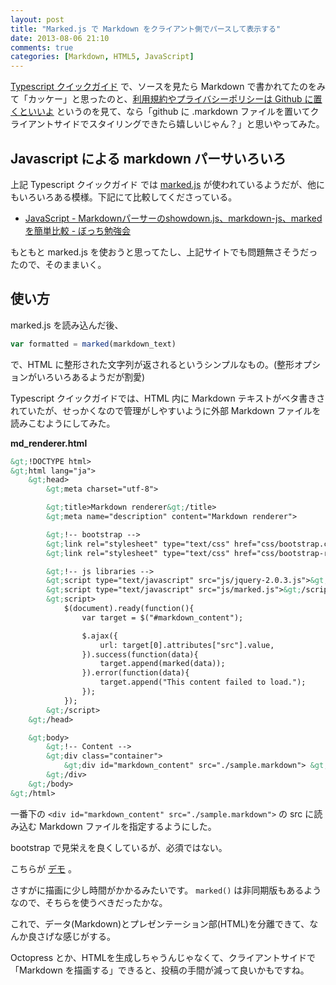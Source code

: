 ```yaml
---
layout: post
title: "Marked.js で Markdown をクライアント側でパースして表示する"
date: 2013-08-06 21:10
comments: true
categories: [Markdown, HTML5, JavaScript]
---
```

[Typescript クイックガイド](http://phyzkit.net/typescript/) で、ソースを見たら Markdown で書かれてたのをみて「カッケー」と思ったのと、[利用規約やプライバシーポリシーは Github に置くといいよ](http://www.atmarkit.co.jp/ait/articles/1302/05/news091.html) というのを見て、なら「github に .markdown ファイルを置いてクライアントサイドでスタイリングできたら嬉しいじゃん？」と思いやってみた。
<!--more-->
## Javascript による markdown パーサいろいろ

上記 Typescript クイックガイド では [marked.js](https://github.com/chjj/marked) が使われているようだが、他にもいろいろある模様。下記にて比較してくださっている。

* [JavaScript - Markdownパーサーのshowdown.js、markdown-js、markedを簡単比較 - ぼっち勉強会](http://kannokanno.hatenablog.com/entry/2013/06/19/132042)

もともと marked.js を使おうと思ってたし、上記サイトでも問題無さそうだったので、そのままいく。

## 使い方

marked.js を読み込んだ後、

```js 
var formatted = marked(markdown_text)
```
で、HTML に整形された文字列が返されるというシンプルなもの。(整形オプションがいろいろあるようだが割愛)

Typescript クイックガイドでは、HTML 内に Markdown テキストがベタ書きされていたが、せっかくなので管理がしやすいように外部 Markdown ファイルを読みこむようにしてみた。

**md_renderer.html**

```html
&gt;!DOCTYPE html>
&gt;html lang="ja">
    &gt;head>
        &gt;meta charset="utf-8">

        &gt;title>Markdown renderer&gt;/title>
        &gt;meta name="description" content="Markdown renderer">

        &gt;!-- bootstrap -->
        &gt;link rel="stylesheet" type="text/css" href="css/bootstrap.css" rel="stylesheet">
        &gt;link rel="stylesheet" type="text/css" href="css/bootstrap-responsive.css" rel="stylesheet">

        &gt;!-- js libraries -->
        &gt;script type="text/javascript" src="js/jquery-2.0.3.js">&gt;/script>
        &gt;script type="text/javascript" src="js/marked.js">&gt;/script>
        &gt;script>
            $(document).ready(function(){
                var target = $("#markdown_content");

                $.ajax({
                    url: target[0].attributes["src"].value,
                }).success(function(data){
                    target.append(marked(data));
                }).error(function(data){
                    target.append("This content failed to load.");
                });
            });
        &gt;/script>
    &gt;/head>

    &gt;body>
        &gt;!-- Content -->
        &gt;div class="container">
            &gt;div id="markdown_content" src="./sample.markdown"> &gt;/div>
        &gt;/div>
    &gt;/body>
&gt;/html>
```

一番下の ```<div id="markdown_content" src="./sample.markdown">``` の src に読み込む Markdown ファイルを指定するようにした。

bootstrap で見栄えを良くしているが、必須ではない。

こちらが [デモ](/assets/images/posts/md_renderer/md_renderer.html) 。

さすがに描画に少し時間がかかるみたいです。
``marked()`` は非同期版もあるようなので、そちらを使うべきだったかな。

これで、データ(Markdown)とプレゼンテーション部(HTML)を分離できて、なんか良さげな感じがする。

Octopress とか、HTMLを生成しちゃうんじゃなくて、クライアントサイドで 「Markdown を描画する」できると、投稿の手間が減って良いかもですね。

